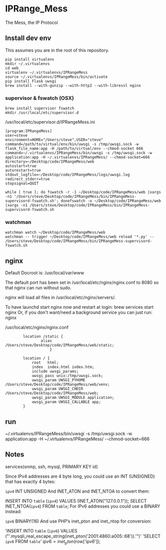 # IPRange_Mess
The Mess, the IP Protocol

## Install dev env
This assumes you are in the root of this repository.

```
pip install virtualenv
mkdir ~/.virtualenvs
cd web
virtualenv ~/.virtualenvs/IPRangeMess
source ~/.virtualenvs/IPRangeMess/bin/activate
pip install Flask uwsgi
brew install --with-gunzip --with-http2 --with-libressl nginx
```

### supervisor & fswatch (OSX)
```
brew install supervisor fswatch
mkdir /usr/local/etc/supervisor.d
```

/usr/local/etc/supervisor.d/IPRangeMess.ini
```
[program:IPRangeMess]
user=steve
environment=HOME="/Users/steve",USER="steve"
command=/path/to/virtual/env/bin/uwsgi -s /tmp/uwsgi.sock -w flask_file_name:app -H /path/to/virtual/env --chmod-socket 666
command=~/.virtualenvs/IPRangeMess/bin/uwsgi -s /tmp/uwsgi.sock -w application:app -H ~/.virtualenvs/IPRangeMess/ --chmod-socket=666
directory=~/Desktop/code/IPRangeMess/web
autostart=true
autorestart=true
stdout_logfile=~/Desktop/code/IPRangeMess/logs/uwsgi.log
redirect_stderr=true
stopsignal=QUIT
```

```
while [ true ]; do fswatch -r -1 ~/Desktop/code/IPRangeMess/web |xargs -n1 '/Users/steve/Desktop/code/IPRangeMess/bin/IPRangeMess-supervisord-fswatch.sh'; donefswatch -o ~/Desktop/code/IPRangeMess/web |xargs -n1 /Users/steve/Desktop/code/IPRangeMess/bin/IPRangeMess-supervisord-fswatch.sh
```

### watchman
```
watchman watch ~/Desktop/code/IPRangeMess/web
watchman -- trigger ~/Desktop/code/IPRangeMess/web reload '*.py' -- /Users/steve/Desktop/code/IPRangeMess/bin/IPRangeMess-supervisord-fswatch.sh
```

## nginx
Default Docroot is: /usr/local/var/www

The default port has been set in /usr/local/etc/nginx/nginx.conf to 8080 so that
nginx can run without sudo.

nginx will load all files in /usr/local/etc/nginx/servers/.

To have launchd start nginx now and restart at login:
  brew services start nginx
Or, if you don't want/need a background service you can just run:
  nginx

/usr/local/etc/nginx/nginx.conf
```
        location /static {
                alias /Users/steve/Desktop/code/IPRangeMess/web/static;
                    }

        location / {
            root   html;
            index  index.html index.htm;
            include uwsgi_params;
            uwsgi_pass unix:/tmp/uwsgi.sock;
            uwsgi_param UWSGI_PYHOME /Users/steve/Desktop/code/IPRangeMess/web/venv;
            uwsgi_param UWSGI_CHDIR /Users/steve/Desktop/code/IPRangeMess/web;
            uwsgi_param UWSGI_MODULE application;
            uwsgi_param UWSGI_CALLABLE app;
        }
```

## run

~/.virtualenvs/IPRangeMess/bin/uwsgi -s /tmp/uwsgi.sock -w application:app -H ~/.virtualenvs/IPRangeMess/ --chmod-socket=666

## Notes

services(snmp, ssh, mysql, PRIMARY KEY id)

Since IPv4 addresses are 4 byte long, you could use an INT (UNSIGNED) that has exactly 4 bytes:

`ipv4` INT UNSIGNED
And INET_ATON and INET_NTOA to convert them:

INSERT INTO `table` (`ipv4`) VALUES (INET_ATON("127.0.0.1"));
SELECT INET_NTOA(`ipv4`) FROM `table`;
For IPv6 addresses you could use a BINARY instead:

`ipv6` BINARY(16)
And use PHP’s inet_pton and inet_ntop for conversion:

'INSERT INTO `table` (`ipv6`) VALUES ("'.mysqli_real_escape_string(inet_pton('2001:4860:a005::68')).'")'
'SELECT `ipv6` FROM `table`'
$ipv6 = inet_pton($row['ipv6']);

